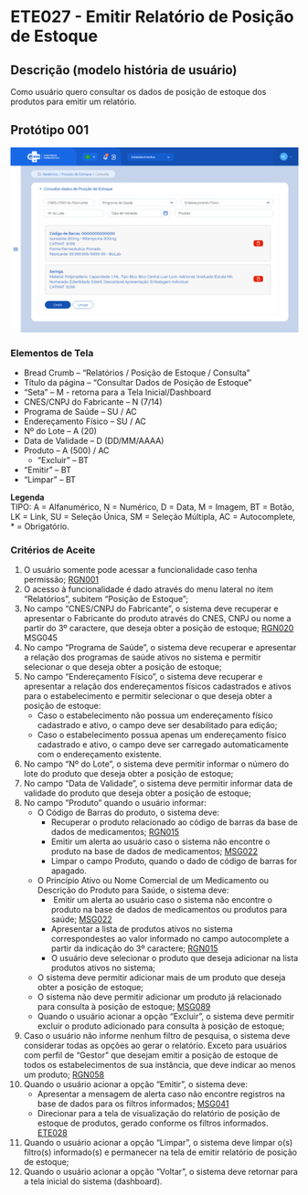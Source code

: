 # ETE027 - Emitir Relatório de Posição de Estoque

## Descrição (modelo história de usuário)
Como usuário quero consultar os dados de posição de estoque dos produtos para emitir um relatório. 

## Protótipo 001
![alt text](../imagens/ete-027-prot-001.png)

### Elementos de Tela 
* Bread Crumb – “Relatórios / Posição de Estoque / Consulta” 
* Título da página – “Consultar Dados de Posição de Estoque” 
* “Seta” – M - retorna para a Tela Inicial/Dashboard 
* CNES/CNPJ do Fabricante – N (7/14) 
* Programa de Saúde – SU / AC 
* Endereçamento Físico – SU / AC 
* Nº do Lote – A (20) 
* Data de Validade – D (DD/MM/AAAA) 
* Produto – A (500) / AC 
    * “Excluir” – BT 
* “Emitir” – BT 
* “Limpar” – BT 

**Legenda**  
TIPO: A = Alfanumérico, N = Numérico, D = Data, M = Imagem, BT = Botão, LK = Link, SU = Seleção Única, SM = Seleção Múltipla, AC = Autocomplete, * = Obrigatório.
 
### Critérios de Aceite 
1. O usuário somente pode acessar a funcionalidade caso tenha permissão; [RGN001](DocumentoDeRegrasv2.md#rgn001) 
2. O acesso à funcionalidade é dado através do menu lateral no item “Relatórios”, subitem “Posição de Estoque”; 
3. No campo “CNES/CNPJ do Fabricante”, o sistema deve recuperar e apresentar o Fabricante do produto através do CNES, CNPJ ou nome a partir do 3º caractere, que deseja obter a posição de estoque; [RGN020](DocumentoDeRegrasv2.md#rgn020) MSG045 
4. No campo “Programa de Saúde”, o sistema deve recuperar e apresentar a relação dos programas de saúde ativos no sistema e permitir selecionar o que deseja obter a posição de estoque; 
5. No campo “Endereçamento Físico”, o sistema deve recuperar e apresentar a relação dos endereçamentos físicos cadastrados e ativos para o estabelecimento e permitir selecionar o que deseja obter a posição de estoque:  
      * Caso o estabelecimento não possua um endereçamento físico cadastrado e ativo, o campo deve ser desabilitado para edição; 
      * Caso o estabelecimento possua apenas um endereçamento físico cadastrado e ativo, o campo deve ser carregado automaticamente com o endereçamento existente. 
6. No campo “Nº do Lote”, o sistema deve permitir informar o número do lote do produto que deseja obter a posição de estoque; 
7.  No campo “Data de Validade”, o sistema deve permitir informar data de validade do produto que deseja obter a posição de estoque; 
8.  No campo “Produto” quando o usuário informar: 
    * O Código de Barras do produto, o sistema deve: 
        * Recuperar o produto relacionado ao código de barras da base de dados de medicamentos; [RGN015](DocumentoDeRegrasv2.md#rgn015) 
        * Emitir um alerta ao usuário caso o sistema não encontre o produto na base de dados de medicamentos; [MSG022](DocumentoDeMensagensv2.md#msg022) 
        * Limpar o campo Produto, quando o dado de código de barras for apagado. 
    * O Princípio Ativo ou Nome Comercial de um Medicamento ou Descrição do Produto para Saúde, o sistema deve: 
        *  Emitir um alerta ao usuário caso o sistema não encontre o produto na base de dados de medicamentos ou produtos para saúde; [MSG022](DocumentoDeMensagensv2.md#msg022) 
        * Apresentar a lista de produtos ativos no sistema correspondestes ao valor informado no campo autocomplete a partir da indicação do 3º caractere; [RGN015](DocumentoDeRegrasv2.md#rgn015) 
        * O usuário deve selecionar o produto que deseja adicionar na lista produtos ativos no sistema; 
    * O sistema deve permitir adicionar mais de um produto que deseja obter a posição de estoque; 
    * O sistema não deve permitir adicionar um produto já relacionado para consulta à posição de estoque; [MSG089](DocumentoDeMensagensv2.md#msg089) 
    * Quando o usuário acionar a opção “Excluir”, o sistema deve permitir excluir o produto adicionado para consulta à posição de estoque; 
9.  Caso o usuário não informe nenhum filtro de pesquisa, o sistema deve considerar todas as opções ao gerar o relatório. Exceto para usuários com perfil de “Gestor” que desejam emitir a posição de estoque de todos os estabelecimentos de sua instância, que deve indicar ao menos um produto; [RGN058](DocumentoDeRegrasv2.md#rgn058) 
10. Quando o usuário acionar a opção “Emitir”, o sistema deve: 
    * Apresentar a mensagem de alerta caso não encontre registros na base de dados para os filtros informados; [MSG041](DocumentoDeMensagensv2.md#msg041) 
    * Direcionar para a tela de visualização do relatório de posição de estoque de produtos, gerado conforme os filtros informados. [ETE028](ETE028.md)
11. Quando o usuário acionar a opção “Limpar”, o sistema deve limpar o(s) filtro(s) informado(s) e permanecer na tela de emitir relatório de posição de estoque; 
12. Quando o usuário acionar a opção “Voltar”, o sistema deve retornar para a tela inicial do sistema (dashboard). 